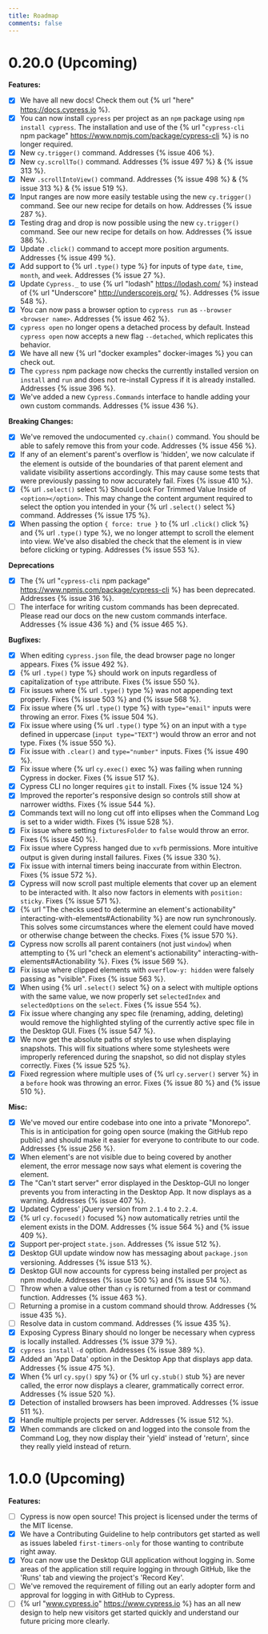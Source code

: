 ```yaml
---
title: Roadmap
comments: false
---
```


# 0.20.0 (Upcoming)

**Features:**

- [x] We have all new docs! Check them out {% url "here" https://docs.cypress.io %}.
- [x] You can now install `cypress` per project as an `npm` package using `npm install cypress`. The installation and use of the {% url "`cypress-cli` npm package" https://www.npmjs.com/package/cypress-cli %} is no longer required.
- [x] New `cy.trigger()` command. Addresses {% issue 406 %}.
- [x] New `cy.scrollTo()` command. Addresses {% issue 497 %} & {% issue 313 %}.
- [x] New `.scrollIntoView()` command. Addresses {% issue 498 %} & {% issue 313 %} & {% issue 519 %}.
- [x] Input ranges are now more easily testable using the new `cy.trigger()` command. See our new recipe for details on how. Addresses {% issue 287 %}.
- [x] Testing drag and drop is now possible using the new `cy.trigger()` command. See our new recipe for details on how. Addresses {% issue 386 %}.
- [x] Update `.click()` command to accept more position arguments. Addresses {% issue 499 %}.
- [x] Add support to {% url `.type()` type %} for inputs of type `date`, `time`, `month`, and `week`. Addresses {% issue 27 %}.
- [x] Update `Cypress._` to use {% url "lodash" https://lodash.com/ %} instead of {% url "Underscore" http://underscorejs.org/ %}. Addresses {% issue 548 %}.
- [x] You can now pass a browser option to `cypress run` as `--browser <browser name>`. Addresses {% issue 462 %}.
- [x] `cypress open` no longer opens a detached process by default. Instead `cypress open` now accepts a new flag `--detached`, which replicates this behavior.
- [x] We have all new {% url "docker examples" docker-images %} you can check out.
- [x] The `cypress` npm package now checks the currently installed version on `install` and `run` and does not re-install Cypress if it is already installed. Addresses {% issue 396 %}.
- [x] We've added a new `Cypress.Commands` interface to handle adding your own custom commands. Addresses {% issue 436 %}.

**Breaking Changes:**

- [x] We've removed the undocumented `cy.chain()` command. You should be able to safely remove this from your code. Addresses {% issue 456 %}.
- [x] If any of an element's parent's overflow is 'hidden', we now calculate if the element is outside of the boundaries of that parent element and validate visibility assertions accordingly. This may cause some tests that were previously passing to now accurately fail. Fixes {% issue 410 %}.
- [x] {% url `.select()` select %} Should Look For Trimmed Value Inside of `<option></option>`. This may change the content argument required to select the option you intended in your {% url `.select()` select %} command. Addresses {% issue 175 %}.
- [x] When passing the option `{ force: true }` to {% url `.click()` click %} and {% url `.type()` type %}, we no longer attempt to scroll the element into view. We've also disabled the check that the element is in view before clicking or typing. Addresses {% issue 553 %}.

**Deprecations**

- [x] The {% url "`cypress-cli` npm package" https://www.npmjs.com/package/cypress-cli %} has been deprecated. Addresses {% issue 316 %}.
- [ ] The interface for writing custom commands has been deprecated. Please read our docs on the new custom commands interface. Addresses {% issue 436 %} and {% issue 465 %}.

**Bugfixes:**

- [x] When editing `cypress.json` file, the dead browser page no longer appears. Fixes {% issue 492 %}.
- [x] {% url `.type()` type %} should work on inputs regardless of capitalization of `type` attribute. Fixes {% issue 550 %}.
- [x] Fix issues where {% url `.type()` type %} was not appending text properly. Fixes {% issue 503 %} and {% issue 568 %}.
- [x] Fix issue where {% url `.type()` type %} with `type="email"` inputs were throwing an error. Fixes {% issue 504 %}.
- [x] Fix issue where using {% url `.type()` type %} on an input with a `type` defined in uppercase (`input type="TEXT"`) would throw an error and not type. Fixes {% issue 550 %}.
- [x] Fix issue with `.clear()` and `type="number"` inputs. Fixes {% issue 490 %}.
- [x] Fix issue where {% url `cy.exec()` exec %} was failing when running Cypress in docker. Fixes {% issue 517 %}.
- [x] Cypress CLI no longer requires `git` to install. Fixes {% issue 124 %}
- [x] Improved the reporter's responsive design so controls still show at narrower widths. Fixes {% issue 544 %}.
- [x] Commands text will no long cut off into ellipses when the Command Log is set to a wider width. Fixes {% issue 528 %}.
- [x] Fix issue where setting `fixturesFolder` to `false` would throw an error. Fixes {% issue 450 %}.
- [x] Fix issue where Cypress hanged due to `xvfb` permissions. More intuitive output is given during install failures. Fixes {% issue 330 %}.
- [x] Fix issue with internal timers being inaccurate from within Electron. Fixes {% issue 572 %}.
- [x] Cypress will now scroll past multiple elements that cover up an element to be interacted with. It also now factors in elements with `position: sticky`. Fixes {% issue 571 %}.
- [x] {% url "The checks used to determine an element's actionability" interacting-with-elements#Actionability %} are now run synchronously. This solves some circumstances where the element could have moved or otherwise change between the checks. Fixes {% issue 570 %}.
- [x] Cypress now scrolls all parent containers (not just `window`) when attempting to {% url "check an element's actionability" interacting-with-elements#Actionability %}. Fixes {% issue 569 %}.
- [x] Fix issue where clipped elements with `overflow-y: hidden` were falsely passing as "visible". Fixes {% issue 563 %}.
- [x] When using {% url `.select()` select %} on a select with multiple options with the same value, we now properly set `selectedIndex` and `selectedOptions` on the `select`. Fixes {% issue 554 %}.
- [x] Fix issue where changing any spec file (renaming, adding, deleting) would remove the highlighted styling of the currently active spec file in the Desktop GUI. Fixes {% issue 547 %}.
- [x] We now get the absolute paths of styles to use when displaying snapshots. This will fix situations where some stylesheets were improperly referenced during the snapshot, so did not display styles correctly. Fixes {% issue 525 %}.
- [x] Fixed regression where multiple uses of {% url `cy.server()` server %} in a `before` hook was throwing an error. Fixes {% issue 80 %} and {% issue 510 %}.

**Misc:**

- [x] We've moved our entire codebase into one into a private "Monorepo". This is in anticipation for going open source (making the GitHub repo public) and should make it easier for everyone to contribute to our code. Addresses {% issue 256 %}.
- [x] When element's are not visible due to being covered by another element, the error message now says what element is covering the element.
- [x] The "Can't start server" error displayed in the Desktop-GUI no longer prevents you from interacting in the Desktop App. It now displays as a warning. Addresses {% issue 407 %}.
- [x] Updated Cypress' jQuery version from `2.1.4` to `2.2.4`.
- [x] {% url `cy.focused()` focused %} now automatically retries until the element exists in the DOM. Addresses {% issue 564 %} and {% issue 409 %}.
- [x] Support per-project `state.json`. Addresses {% issue 512 %}.
- [x] Desktop GUI update window now has messaging about `package.json` versioning. Addresses {% issue 513 %}.
- [x] Desktop GUI now accounts for cypress being installed per project as npm module. Addresses {% issue 500 %} and {% issue 514 %}.
- [ ] Throw when a value other than `cy` is returned from a test or command function. Addresses {% issue 463 %}.
- [ ] Returning a promise in a custom command should throw. Addresses {% issue 435 %}.
- [ ] Resolve data in custom command. Addresses {% issue 435 %}.
- [x] Exposing Cypress Binary should no longer be necessary when cypress is locally installed. Addresses {% issue 379 %}.
- [x] `cypress install` `-d` option. Addresses {% issue 389 %}.
- [x] Added an 'App Data' option in the Desktop App that displays app data. Addresses {% issue 475 %}.
- [x] When {% url `cy.spy()` spy %} or {% url `cy.stub()` stub %} are never called, the error now displays a clearer, grammatically correct error. Addresses {% issue 520 %}.
- [x] Detection of installed browsers has been improved. Addresses {% issue 511 %}.
- [x] Handle multiple projects per server. Addresses {% issue 512 %}.
- [x] When commands are clicked on and logged into the console from the Command Log, they now display their 'yield' instead of 'return', since they really yield instead of return.

# 1.0.0 (Upcoming)

**Features:**

- [ ] Cypress is now open source! This project is licensed under the terms of the MIT license.
- [x] We have a Contributing Guideline to help contributors get started as well as issues labeled `first-timers-only` for those wanting to contribute right away.
- [x] You can now use the Desktop GUI application without logging in. Some areas of the application still require logging in through GitHub, like the 'Runs' tab and viewing the project's 'Record Key'.
- [ ] We've removed the requirement of filling out an early adopter form and approval for logging in with GitHub to Cypress.
- [ ] {% url "www.cypress.io" https://www.cypress.io %} has an all new design to help new visitors get started quickly and understand our future pricing more clearly.
